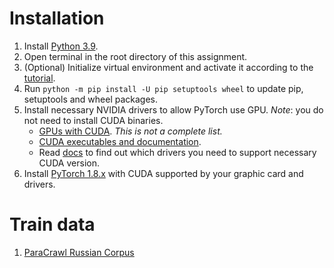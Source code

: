 # Installation

1. Install [Python 3.9](https://www.python.org/downloads/).
1. Open terminal in the root directory of this assignment.
1. (Optional) Initialize virtual environment and activate it according to the
   [tutorial](https://docs.python.org/3/library/venv.html).
1. Run `python -m pip install -U pip setuptools wheel` to update pip, setuptools and wheel packages.
1. Install necessary NVIDIA drivers to allow PyTorch use GPU.
   *Note*: you do not need to install CUDA binaries.
    - [GPUs with CUDA](https://developer.nvidia.com/cuda-gpus). *This is not a complete list.*
    - [CUDA executables and documentation](https://developer.nvidia.com/cuda-downloads).
    - Read [docs](https://docs.nvidia.com/cuda/cuda-toolkit-release-notes/index.html)
      to find out which drivers you need to support necessary CUDA version.
1. Install [PyTorch 1.8.x](https://pytorch.org/) with CUDA supported by your graphic card and drivers.

# Train data

[comment]: <> (1. [EN-RU plain-text bitexts of UN Parallel Corpus]&#40;https://conferences.unite.un.org/UNCORPUS/en/DownloadOverview&#41;)

1. [ParaCrawl Russian Corpus](https://www.paracrawl.eu/)
